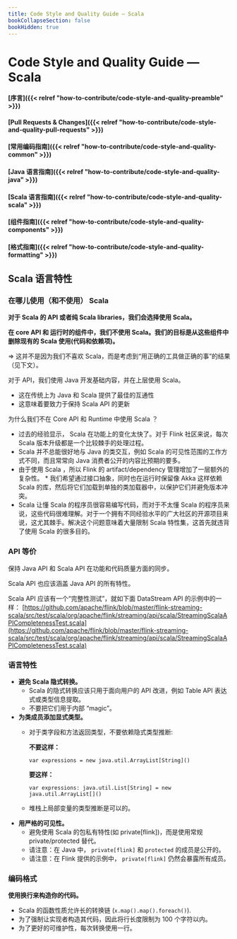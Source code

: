 ```yaml
---
title: Code Style and Quality Guide — Scala
bookCollapseSection: false
bookHidden: true
---
```


# Code Style and Quality Guide — Scala

#### [序言]({{< relref "how-to-contribute/code-style-and-quality-preamble" >}})
#### [Pull Requests & Changes]({{< relref "how-to-contribute/code-style-and-quality-pull-requests" >}})
#### [常用编码指南]({{< relref "how-to-contribute/code-style-and-quality-common" >}})
#### [Java 语言指南]({{< relref "how-to-contribute/code-style-and-quality-java" >}})
#### [Scala 语言指南]({{< relref "how-to-contribute/code-style-and-quality-scala" >}})
#### [组件指南]({{< relref "how-to-contribute/code-style-and-quality-components" >}})
#### [格式指南]({{< relref "how-to-contribute/code-style-and-quality-formatting" >}})

## Scala 语言特性

### 在哪儿使用（和不使用） Scala

**对于 Scala 的 API 或者纯 Scala libraries，我们会选择使用 Scala。**

**在 core API 和 运行时的组件中，我们不使用 Scala。我们的目标是从这些组件中删除现有的 Scala 使用(代码和依赖项)。**

⇒ 这并不是因为我们不喜欢 Scala，而是考虑到“用正确的工具做正确的事”的结果（见下文）。

对于 API，我们使用 Java 开发基础内容，并在上层使用 Scala。

* 这在传统上为 Java 和 Scala 提供了最佳的互通性
* 这意味着要致力于保持 Scala API 的更新

为什么我们不在 Core API 和 Runtime 中使用 Scala ？

* 过去的经验显示， Scala 在功能上的变化太快了。对于 Flink 社区来说，每次 Scala 版本升级都是一个比较棘手的处理过程。
* Scala 并不总能很好地与 Java 的类交互，例如 Scala 的可见性范围的工作方式不同，而且常常向 Java 消费者公开的内容比预期的要多。
* 由于使用 Scala ，所以 Flink 的 artifact/dependency 管理增加了一层额外的复杂性。
      * 我们希望通过接口抽象，同时也在运行时保留像 Akka 这样依赖 Scala 的库，然后将它们加载到单独的类加载器中，以保护它们并避免版本冲突。
* Scala 让懂 Scala 的程序员很容易编写代码，而对于不太懂 Scala 的程序员来说，这些代码很难理解。对于一个拥有不同经验水平的广大社区的开源项目来说，这尤其棘手。解决这个问题意味着大量限制 Scala 特性集，这首先就违背了使用 Scala 的很多目的。

### API 等价

保持 Java API 和 Scala API 在功能和代码质量方面的同步。

Scala API 也应该涵盖 Java API 的所有特性。

Scala API 应该有一个“完整性测试”，就如下面 DataStream API 的示例中的一样： [https://github.com/apache/flink/blob/master/flink-streaming-scala/src/test/scala/org/apache/flink/streaming/api/scala/StreamingScalaAPICompletenessTest.scala](https://github.com/apache/flink/blob/master/flink-streaming-scala/src/test/scala/org/apache/flink/streaming/api/scala/StreamingScalaAPICompletenessTest.scala)

### 语言特性

* **避免 Scala 隐式转换。**
    * Scala 的隐式转换应该只用于面向用户的 API 改进，例如 Table API 表达式或类型信息提取。
    * 不要把它们用于内部 “magic”。
* **为类成员添加显式类型。**
    * 对于类字段和方法返回类型，不要依赖隐式类型推断:

      **不要这样：**
        ```
        var expressions = new java.util.ArrayList[String]()
        ```

      **要这样：**
        ```
        var expressions: java.util.List[String] = new java.util.ArrayList[]()
        ```

    * 堆栈上局部变量的类型推断是可以的。
* **用严格的可见性。**
    * 避免使用 Scala 的包私有特性(如 private[flink])，而是使用常规 private/protected 替代。
    * 请注意：在 Java 中， `private[flink]` 和 `protected`  的成员是公开的。
    * 请注意：在 Flink 提供的示例中， `private[flink]` 仍然会暴露所有成员。


### 编码格式

**使用换行来构造你的代码。**

* Scala 的函数性质允许长的转换链 (`x.map().map().foreach()`).
* 为了强制让实现者构造其代码，因此将行长度限制为 100 个字符以内。
* 为了更好的可维护性，每次转换使用一行。

